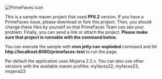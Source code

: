 ![PrimeFaces icon](https://www.primefaces.org/wp-content/uploads/2016/10/prime_logo_new.png)


This is a sample maven project that used <strong>PF6.2</strong> version. If you have a PrimeFaces issue, please download or fork this project. Then, you should change these files by yourself so that PrimeFaces Team can see your problem. Finally, you can send a link or attach the project. <strong>Please make sure that project is runnable with the command below.</strong>

You can execute the sample with <strong>mvn jetty:run-exploded</strong> command and hit <strong>http://localhost:8080/primefaces-test</strong> to run the page.

Per default the application uses Mojarra 2.2.x. 
You can also use other versions with the available maven profiles: myfaces22, myfaces23, mojarra23
